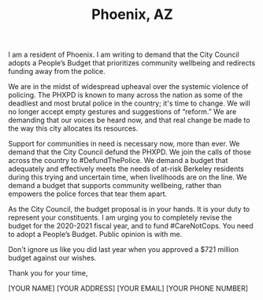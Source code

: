 ---
title: Phoenix, AZ
permalink: "/phoenix"
name: Letter to Council Members and Mayor
state: AZ
city: Phoenix
layout: email
recipients:
- mayor.gallego@phoenix.gov
- council.district.1@phoenix.gov
- council.district.2@phoenix.gov
- council.district.3@phoenix.gov
- council.district.4@phoenix.gov
- council.district.5@phoenix.gov
- council.district.6@phoenix.gov
- council.district.7@phoenix.gov
- council.district.8@phoenix.gov
subject: We demand a People's Budget
body: |
  I am a resident of Phoenix. I am writing to demand that the City Council adopts a People’s Budget that prioritizes community wellbeing and redirects funding away from the police.

  We are in the midst of widespread upheaval over the systemic violence of policing. The PHXPD is known to many across the nation as some of the deadliest and most brutal police in the country; it's time to change. We will no longer accept empty gestures and suggestions of “reform.” We are demanding that our voices be heard now, and that real change be made to the way this city allocates its resources.

  Support for communities in need is necessary now, more than ever. We demand that the City Council defund the PHXPD. We join the calls of those across the country to #DefundThePolice. We demand a budget that adequately and effectively meets the needs of at-risk Berkeley residents during this trying and uncertain time, when livelihoods are on the line. We demand a budget that supports community wellbeing, rather than empowers the police forces that tear them apart.

  As the City Council, the budget proposal is in your hands. It is your duty to represent your constituents. I am urging you to completely revise the budget for the 2020-2021 fiscal year, and to fund #CareNotCops. You need to adopt a People’s Budget. Public opinion is with me.
  
  Don't ignore us like you did last year when you approved a $721 million budget against our wishes.

  Thank you for your time,

  [YOUR NAME]
  [YOUR ADDRESS]
  [YOUR EMAIL]
  [YOUR PHONE NUMBER]
---